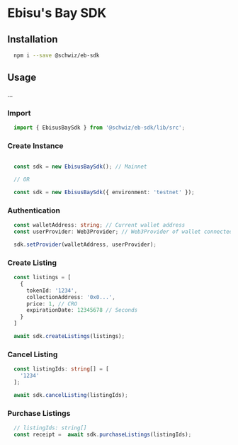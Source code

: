 # Ebisu's Bay SDK


## Installation

```sh
  npm i --save @schwiz/eb-sdk    
```

## Usage

...

### Import


```ts
  import { EbisusBaySdk } from '@schwiz/eb-sdk/lib/src';
```

### Create Instance

```ts

  const sdk = new EbisusBaySdk(); // Mainnet

  // OR

  const sdk = new EbisusBaySdk({ environment: 'testnet' });
```

### Authentication

```ts  
  const walletAddress: string; // Current wallet address
  const userProvider: Web3Provider; // Web3Provider of wallet connected

  sdk.setProvider(walletAddress, userProvider);
```

### Create Listing

```ts
  const listings = [
    {
      tokenId: '1234',
      collectionAddress: '0x0...',
      price: 1, // CRO
      expirationDate: 12345678 // Seconds
    }
  ]

  await sdk.createListings(listings);
```

### Cancel Listing

```ts
  const listingIds: string[] = [
    '1234'
  ];

  await sdk.cancelListing(listingIds);
```

### Purchase Listings

```ts
  // listingIds: string[]
  const receipt =  await sdk.purchaseListings(listingIds);
```

